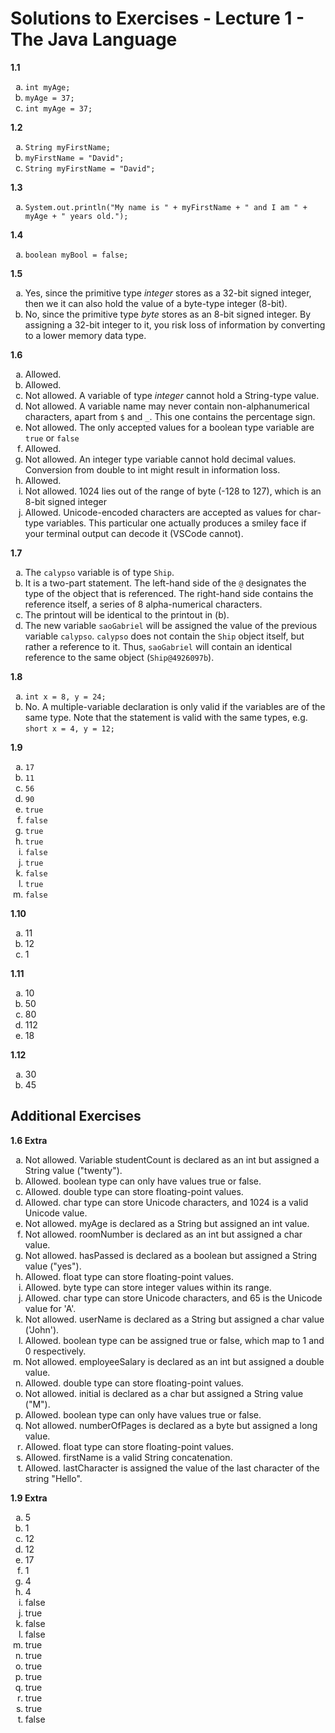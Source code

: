 # Solutions to Exercises - Lecture 1 - The Java Language

<b>1.1</b>
<ol type="a">
<li><code>int myAge;</code></li>
<li><code>myAge = 37;</code></li>
<li><code>int myAge = 37;</code></li>
</ol>

<b>1.2</b>
<ol type="a">
<li><code>String myFirstName;</code></li>
<li><code>myFirstName = "David";</code></li>
<li><code>String myFirstName = "David";</code></li>
</ol>

<b>1.3</b>
<ol type="a">
<li><code>System.out.println("My name is " + myFirstName + " and I am " + myAge + " years old.");</code></li>
</ol>

<b>1.4</b>
<ol type="a">
<li><code>boolean myBool = false;</code></li>
</ol>

<b>1.5</b>
<ol type="a">
<li>Yes, since the primitive type <i>integer</i> stores as a 32-bit signed integer, then we it can also hold the value of a byte-type integer (8-bit).</li>
<li> No, since the primitive type <i>byte</i> stores as an 8-bit signed integer. By assigning a 32-bit integer to it, you risk loss of information by converting to a lower memory data type.</li>
</ol>

<b>1.6</b>
<ol type="a">

<li>Allowed.</li>
<li>Allowed.</li>
<li>Not allowed. A variable of type <i>integer</i> cannot hold a String-type value.</li>
<li>Not allowed. A variable name may never contain non-alphanumerical characters, apart from <code>$</code> and <code>_</code>. This one contains the percentage sign.</li>
<li>Not allowed. The only accepted values for a boolean type variable are <code>true</code> or <code>false</code></li>
<li>Allowed.</li>
<li>Not allowed. An integer type variable cannot hold decimal values. Conversion from double to int might result in information loss.</li>
<li>Allowed.</li>
<li>Not allowed. 1024 lies out of the range of byte (-128 to 127), which is an 8-bit signed integer</li>
<li>Allowed. Unicode-encoded characters are accepted as values for char-type variables. This particular one actually produces a smiley face if your terminal output can decode it (VSCode cannot).</li>
</ol>

<b>1.7</b>
<ol type="a">
<li>The <code>calypso</code> variable is of type <code>Ship</code>.</li>
<li>It is a two-part statement. The left-hand side of the <code>@</code> designates the type of the object that is referenced. The right-hand side contains the reference itself, a series of 8 alpha-numerical characters.</li>
<li>The printout will be identical to the printout in (b).</li>
<li>The new variable <code>saoGabriel</code> will be assigned the value of the previous variable <code>calypso</code>. <code>calypso</code> does not contain the <code>Ship</code> object itself, but rather a reference to it. Thus, <code>saoGabriel</code> will contain an identical reference to the same object (<code>Ship@4926097b</code>). </li>
</ol>

<b>1.8</b>
<ol type="a">
<li><code>int x = 8, y = 24;</code></li>
<li>No. A multiple-variable declaration is only valid if the variables are of the same type. Note that the statement is valid with the same types, e.g. <code>short x = 4, y = 12;</code></li>
</ol>

<b>1.9</b>
<ol type="a">
<li> <code>17</code> </li>
<li> <code>11</code> </li>
<li> <code>56</code> </li>
<li> <code>90</code> </li>
<li> <code>true</code> </li>
<li> <code>false</code> </li>
<li> <code>true</code> </li>
<li> <code>true</code> </li>
<li> <code>false</code> </li>
<li> <code>true</code> </li>
<li> <code>false</code> </li>
<li> <code>true</code> </li> 
<li> <code>false</code> </li>
</ol>

<b>1.10</b>
<ol type="a">
<li>11</li>
<li>12</li>
<li>1</li>
</ol>

<b>1.11</b>
<ol type="a">
<li>10</li>
<li>50</li>
<li>80</li>
<li>112</li>
<li>18</li>
</ol>

<b>1.12</b>
<ol type="a">
<li>30</li>
<li>45</li>
</ol>

## Additional Exercises

<b>1.6 Extra</b>
<ol type="a">
<li>Not allowed. Variable studentCount is declared as an int but assigned a String value ("twenty").</li>
<li>Allowed. boolean type can only have values true or false.</li>
<li>Allowed. double type can store floating-point values.</li>
<li>Allowed. char type can store Unicode characters, and 1024 is a valid Unicode value.</li>
<li>Not allowed. myAge is declared as a String but assigned an int value.</li>
<li>Not allowed. roomNumber is declared as an int but assigned a char value.</li>
<li>Not allowed. hasPassed is declared as a boolean but assigned a String value ("yes").</li>
<li>Allowed. float type can store floating-point values.</li>
<li>Allowed. byte type can store integer values within its range.</li>
<li>Allowed. char type can store Unicode characters, and 65 is the Unicode value for 'A'.</li>
<li>Not allowed. userName is declared as a String but assigned a char value ('John').</li>
<li>Allowed. boolean type can be assigned true or false, which map to 1 and 0 respectively.</li>
<li>Not allowed. employeeSalary is declared as an int but assigned a double value.</li>
<li>Allowed. double type can store floating-point values.</li>
<li>Not allowed. initial is declared as a char but assigned a String value ("M").</li>
<li>Allowed. boolean type can only have values true or false.</li>
<li>Not allowed. numberOfPages is declared as a byte but assigned a long value.</li>
<li>Allowed. float type can store floating-point values.</li>
<li>Allowed. firstName is a valid String concatenation.</li>
<li>Allowed. lastCharacter is assigned the value of the last character of the string "Hello".</li>
</ol>

<b>1.9 Extra</b>
<ol type="a">
<li>5</li>
<li>1</li>
<li>12</li>
<li>12</li>
<li>17</li>
<li>1</li>
<li>4</li>
<li>4</li>
<li>false</li>
<li>true</li>
<li>false</li>
<li>false</li>
<li>true</li>
<li>true</li>
<li>true</li>
<li>true</li>
<li>true</li>
<li>true</li>
<li>true</li>
<li>false</li>
</ol>